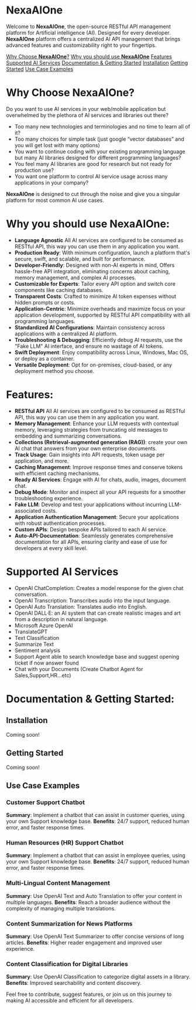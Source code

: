 # **NexaAIOne**

Welcome to **NexaAIOne**, the open-source RESTful API management platform for Artificial intelligence (AI). Designed for every developer. **NexaAIOne** platform offers a centralized AI API management that brings advanced features and customizability right to your fingertips.

[Why Choose **NexaAIOne**?](https://github.com/mrahmadt/NexaAIOne#why-choose-nexaaione)
[Why you should use **NexaAIOne**](https://github.com/mrahmadt/NexaAIOne#why-you-should-use-nexaaione)
[Features](https://github.com/mrahmadt/NexaAIOne#features)
[Supported AI Services](https://github.com/mrahmadt/NexaAIOne#supported-ai-services)
[Documentation & Getting Started](https://github.com/mrahmadt/NexaAIOne#documentation--getting-started)
[Installation](https://github.com/mrahmadt/NexaAIOne#installation)
[Getting Started](https://github.com/mrahmadt/NexaAIOne#getting-started)
[Use Case Examples](https://github.com/mrahmadt/NexaAIOne#use-case-examples)


# Why Choose **NexaAIOne**?
Do you want to use AI services in your web/mobile application but overwhelmed by the plethora of AI services and libraries out there?
- Too many new technologies and terminologies and no time to learn all of it?
- Too many choices for simple task (just google “vector databases” and you will get lost with many options)
- You want to continue coding with your existing programming language but many AI libraries designed for different programming languages?
- You feel many AI libraries are good for research but not ready for production use?
- You want one platform to control AI service usage across many applications in your company?

**NexaAIOne** is designed to cut through the noise and give you a singular platform for most common AI use cases.


# Why you should use **NexaAIOne**:
- **Language Agnostic** All AI services are configured to be consumed as RESTful API, this way you can use them in any application you want.
- **Production Ready**: With minimum configuration, launch a platform that's secure, swift, and scalable, and built for performance.
- **Developer-Friendly**: Designed with non-AI experts in mind, Offers hassle-free API integration, eliminating concerns about caching, memory management, and complex AI processes.
- **Customizable for Experts**: Tailor every API option and switch core components like caching databases.
- **Transparent Costs**: Crafted to minimize AI token expenses without hidden prompts or costs.
- **Application-Centric**: Minimize overheads and maximize focus on your application development, supported by RESTful API compatibility with all programming languages.
- **Standardized AI Configurations**: Maintain consistency across applications with a centralized AI platform.
- **Troubleshooting & Debugging**: Efficiently debug AI requests, use the "Fake LLM" AI interface, and ensure no wastage of AI tokens.
- **Swift Deployment**: Enjoy compatibility across Linux, Windows, Mac OS, or deploy as a container.
- **Versatile Deployment**: Opt for on-premises, cloud-based, or any deployment method you choose.


# Features:
- **RESTful API** All AI services are configured to be consumed as RESTful API, this way you can use them in any application you want.
- **Memory Management**: Enhance your LLM requests with contextual memory, leveraging strategies from truncating old messages to embedding and summarizing conversations.
- **Collections (Retrieval-augmented generation (RAG))**: create your own AI chat that answers from your own enterprise documents.
- **Track Usage**: Gain insights into API requests, token usage per application, and more.
- **Caching Management**: Improve response times and conserve tokens with efficient caching mechanisms.
- **Ready AI Services**: Engage with AI for chats, audio, images, document chat.
- **Debug Mode**: Monitor and inspect all your API requests for a smoother troubleshooting experience.
- **Fake LLM**: Develop and test your applications without incurring LLM-associated costs.
- **Application Authentication Management**: Secure your applications with robust authentication processes.
- **Custom APIs**: Design bespoke APIs tailored to each AI service.
- **Auto-API-Documentation**: Seamlessly generates comprehensive documentation for all APIs, ensuring clarity and ease of use for developers at every skill level.


# Supported AI Services
- OpenAI ChatCompletion: Creates a model response for the given chat conversation.
- OpenAI Transcription: Transcribes audio into the input language.
- OpenAI Auto Translation: Translates audio into English.
- OpenAI DALL·E: an AI system that can create realistic images and art from a description in natural language.
- Microsoft Azure OpenAI
- TranslateGPT
- Text Classification
- Summarize Text
- Sentiment analysis
- Support Agent able to search knowledge base and suggest opening ticket if now answer found
- Chat with your Documents (Create Chatbot Agent for Sales,Support,HR...etc)


# Documentation & Getting Started:


## Installation
Coming soon!


## Getting Started
Coming soon!


## Use Case Examples

### Customer Support Chatbot
**Summary**: Implement a chatbot that can assist in customer queries, using your own Support knowledge base.
**Benefits**: 24/7 support, reduced human error, and faster response times.
### Human Resources (HR) Support Chatbot
**Summary**: Implement a chatbot that can assist in employee queries, using your own Support knowledge base.
**Benefits**: 24/7 support, reduced human error, and faster response times.
### Multi-Lingual Content Management
**Summary**: Use OpenAI Text and Auto Translation to offer your content in multiple languages.
**Benefits**: Reach a broader audience without the complexity of managing multiple translations.
### Content Summarization for News Platforms
**Summary**: Use OpenAI Text Summarizer to offer concise versions of long articles.
**Benefits**: Higher reader engagement and improved user experience.
### Content Classification for Digital Libraries
**Summary**: Use OpenAI Classification to categorize digital assets in a library.
**Benefits**: Improved searchability and content discovery.


Feel free to contribute, suggest features, or join us on this journey to making AI accessible and efficient for all developers.